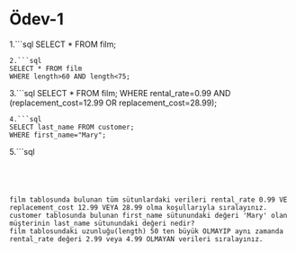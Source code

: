 # Ödev-1

1.```sql
SELECT * FROM film;
```
2.```sql
SELECT * FROM film
WHERE length>60 AND length<75;
```
3.```sql
SELECT * FROM film;
WHERE rental_rate=0.99 AND (replacement_cost=12.99 OR replacement_cost=28.99);
```
4.```sql
SELECT last_name FROM customer;
WHERE first_name="Mary"; 
```
5.```sql

```




film tablosunda bulunan tüm sütunlardaki verileri rental_rate 0.99 VE replacement_cost 12.99 VEYA 28.99 olma koşullarıyla sıralayınız.
customer tablosunda bulunan first_name sütunundaki değeri 'Mary' olan müşterinin last_name sütunundaki değeri nedir?
film tablosundaki uzunluğu(length) 50 ten büyük OLMAYIP aynı zamanda rental_rate değeri 2.99 veya 4.99 OLMAYAN verileri sıralayınız.
